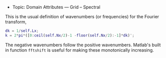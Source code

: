 - Topic: Domain Attributes — Grid – Spectral

This is the usual definition of wavenumbers (or frequencies) for the Fourier transform,
```matlab
dk = 1/self.Lx; 
k = 2*pi*([0:ceil(self.Nx/2)-1 -floor(self.Nx/2):-1]*dk)';
```

The negative wavenumbers follow the positive wavenumbers. Matlab's built in function `fftshift` is useful for making these monotonically increasing.
